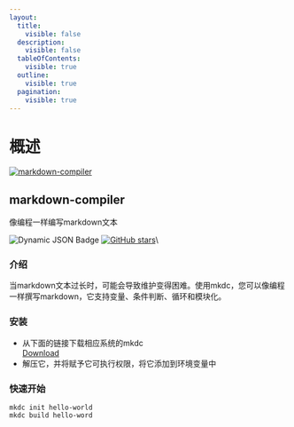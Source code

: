 ```yaml
---
layout:
  title:
    visible: false
  description:
    visible: false
  tableOfContents:
    visible: true
  outline:
    visible: true
  pagination:
    visible: true
---
```


# 概述

[![markdown-compiler](https://s2.loli.net/2024/05/30/5uNIUdqkG1CpmQa.png)](https://github.com/WwwwwyDev/markdown-compiler)

## markdown-compiler

像编程一样编写markdown文本

![Dynamic JSON Badge](https://img.shields.io/badge/dynamic/json?url=https%3A%2F%2Fapi.github.com%2Frepos%2FWwwwwyDev%2Fmarkdown-compiler%2Freleases%2Flatest\&query=%24.name\&label=version\&link=https%3A%2F%2Fgithub.com%2FWwwwwyDev%2Fmarkdown-compiler%2Freleases%2Flatest) [![GitHub stars](https://img.shields.io/github/stars/WwwwwyDev/markdown-compiler)](https://github.com/WwwwwyDev/markdown-compiler/stargazers)\


### 介绍

当markdown文本过长时，可能会导致维护变得困难。使用mkdc，您可以像编程一样撰写markdown，它支持变量、条件判断、循环和模块化。

### 安装

* 从下面的链接下载相应系统的mkdc\
  [Download](https://github.com/WwwwwyDev/markdown-compiler/releases/tag/v0.0.1-beta)
* 解压它，并将赋予它可执行权限，将它添加到环境变量中

### 快速开始

```shell
mkdc init hello-world
mkdc build hello-word
```
